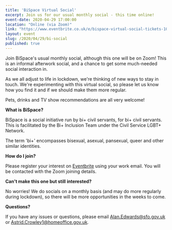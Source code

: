 ```yaml
---
title: 'BiSpace Virtual Social'
excerpt: Join us for our usual monthly social - this time online!
event-date: 2020-04-29 17:00:00
location: "Online (via Zoom)"
link: "https://www.eventbrite.co.uk/e/bispace-virtual-social-tickets-102704544056"
layout: event
slug: /2020/04/29/bi-social
published: true
---
```

Join BiSpace's usual monthly social, although this one will be on Zoom! This is an informal afterwork social, and a chance to get some much-needed social interaction in.

As we all adjust to life in lockdown, we're thinking of new ways to stay in touch. We're experimenting with this virtual social, so please let us know how you find it and if we should make them more regular.

Pets, drinks and TV show recommendations are all very welcome!



**What is BiSpace?**

BiSpace is a social initiative run by bi+ civil servants, for bi+ civil servants. This is facilitated by the Bi+ Inclusion Team under the Civil Service LGBT+ Network.

The term 'bi+' encompasses bisexual, asexual, pansexual, queer and other similar identities.



**How do I join?**

Please register your interest on [Eventbrite](https://www.eventbrite.co.uk/e/bispace-virtual-social-tickets-102704544056) using your work email. You will be contacted with the Zoom joining details.



**Can't make this one but still interested?**

No worries! We do socials on a monthly basis (and may do more regularly during lockdown), so there will be more opportunities in the weeks to come.



**Questions?**

If you have any issues or questions, please email [Alan.Edwards@sfo.gov.uk](mailto:alan.edwards@sfo.gov.uk) or [Astrid.Crowley1@homeoffice.gov.uk](mailto:Astrid.Crowley1@homeoffice.gov.uk).
